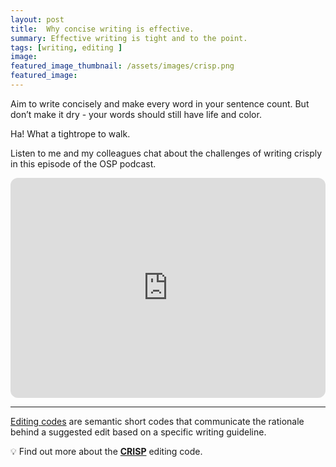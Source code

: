 ```yaml
---
layout: post
title:  Why concise writing is effective.
summary: Effective writing is tight and to the point.
tags: [writing, editing ]
image: 
featured_image_thumbnail: /assets/images/crisp.png
featured_image: 
---
```



Aim to write concisely and make every word in your sentence count. But don’t make it dry - your words should still have life and color.

Ha! What a tightrope to walk. 

Listen to me and my colleagues chat about the challenges of writing crisply in this episode of the OSP podcast.

<iframe style="border-radius:12px" src="https://open.spotify.com/embed/episode/0VFbF1b8XVOeVDvyVpDar7?utm_source=generator" width="100%" height="352" frameBorder="0" allowfullscreen="" allow="autoplay; clipboard-write; encrypted-media; fullscreen; picture-in-picture" loading="lazy"></iframe>

---

[Editing codes](https://openstrategypartners.com/resources/the-osp-editing-codes/) are semantic short codes that communicate the rationale behind a suggested edit based on a specific writing guideline. 

💡 Find out more about the **[CRISP](https://openstrategypartners.com/blog/crisp-the-osp-editorial-code-podcast-02/)** editing code.